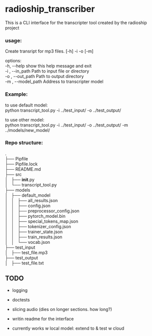 # radioship_transcriber
This is a CLI interface for the transcripter tool created by the radioship project  

### usage: 
Create transript for mp3 files. [-h] -i  -o  [-m]
  
options:  
  -h, --help          show this help message and exit  
  -i , --in_path      Path to input file or directory  
  -o , --out_path     Path to output directory  
  -m , --model_path   Address to transcripter model  
  
### Example:
to use default model:  
python transcript_tool.py -i ../test_input/ -o ../test_output/   

to use other model:  
python transcript_tool.py -i ../test_input/ -o ../test_output/ -m ../models/new_model/  

### Repo structure:
.  
├── Pipfile  
├── Pipfile.lock  
├── README.md  
├── src  
│   ├── __init__.py  
│   └── transcript_tool.py  
├── models  
│   ├── default_model  
│   │   ├── all_results.json  
│   │   ├── config.json  
│   │   ├── preprocessor_config.json  
│   │   ├── pytorch_model.bin  
│   │   ├── special_tokens_map.json  
│   │   ├── tokenizer_config.json  
│   │   ├── trainer_state.json  
│   │   ├── train_results.json  
│   │   └── vocab.json  
├── test_input  
│   ├── test_file.mp3  
├── test_output  
│   ├── test_file.txt  
  

## TODO
- logging
- doctests
- slicing audio (dies on longer sections. how long?)
- writin readme for the interface

- currently works w local model: extend to & test w cloud

